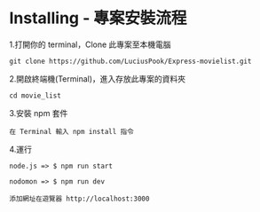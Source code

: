 # Installing - 專案安裝流程
1.打開你的 terminal，Clone 此專案至本機電腦
```
git clone https://github.com/LuciusPook/Express-movielist.git
```

2.開啟終端機(Terminal)，進入存放此專案的資料夾
```
cd movie_list
```

3.安裝 npm 套件
```
在 Terminal 輸入 npm install 指令
```
4.運行
```
node.js => $ npm run start 
```
``` 
nodomon => $ npm run dev 
```
```
添加網址在遊覽器 http://localhost:3000 
```
